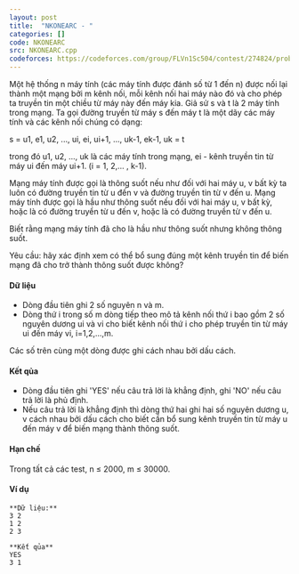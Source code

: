 ```yaml
---
layout: post
title:  "NKONEARC - "
categories: []
code: NKONEARC
src: NKONEARC.cpp
codeforces: https://codeforces.com/group/FLVn1Sc504/contest/274824/problem/Y
---
```




  



Một hệ thống n máy tính (các máy tính được đánh số từ 1 đến n) được nối lại thành một mạng bởi m kênh nối, mỗi kênh nối hai máy nào đó và cho phép ta truyền tin một chiều từ máy này đến máy kia. Giả sử s và t là 2 máy tính trong mạng. Ta gọi đường truyền từ máy s đến máy t là một dãy các máy tính và các kênh nối chúng có dạng:

s = u1, e1, u2, ..., ui, ei, ui+1, ..., uk-1, ek-1, uk = t

trong đó u1, u2, ..., uk là các máy tính trong mạng, ei - kênh truyền tin từ máy ui đến máy ui+1. (i = 1, 2,... , k-1).

Mạng máy tính được gọi là thông suốt nếu như đối với hai máy u, v bất kỳ ta luôn có đường truyền tin từ u đến v và đường truyền tin từ v đến u. Mạng máy tính được gọi là hầu như thông suốt nếu đối với hai máy u, v bất kỳ, hoặc là có đường truyền từ u đến v, hoặc là có đường truyền từ v đến u.

Biết rằng mạng máy tính đã cho là hầu như thông suốt nhưng không thông suốt.

Yêu cầu: hãy xác định xem có thể bổ sung đúng một kênh truyền tin để biến mạng đã cho trở thành thông suốt được không?

#### Dữ liệu

*   Dòng đầu tiên ghi 2 số nguyên n và m.
*   Dòng thứ i trong số m dòng tiếp theo mô tả kênh nối thứ i bao gồm 2 số nguyên dương ui và vi cho biết kênh nối thứ i cho phép truyền tin từ máy ui đến máy vi, i=1,2,...,m.

Các số trên cùng một dòng được ghi cách nhau bởi dấu cách.

#### Kết qủa

*   Dòng đầu tiên ghi 'YES' nếu câu trả lời là khẳng định, ghi 'NO' nếu câu trả lời là phủ định.
*   Nếu câu trả lời là khẳng định thì dòng thứ hai ghi hai số nguyên dương u, v cách nhau bởi dấu cách cho biết cần bổ sung kênh truyền tin từ máy u đến máy v để biến mạng thành thông suốt.

#### Hạn chế

Trong tất cả các test, n ≤ 2000, m ≤ 30000.

#### Ví dụ

```
**Dữ liệu:**
3 2
1 2
2 3

**Kết qủa**
YES
3 1

```

<!--more-->

